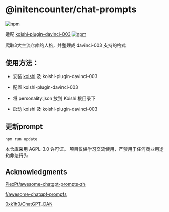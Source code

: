 # @initencounter/chat-prompts 

[![npm](https://img.shields.io/npm/v/@initencounter/chat-prompts?style=flat-square)](https://www.npmjs.com/package/@initencounter/chat-prompts)



适配 [koishi-plugin-davinci-003](https://github.com/initialencounter/mykoishi/tree/master/davinci-003) [![npm](https://img.shields.io/npm/v/koishi-plugin-davinci-003?style=flat-square)](https://www.npmjs.com/package/koishi-plugin-davinci-003)
<br>

爬取3大主流仓库的人格，并整理成 davinci-003 支持的格式

## 使用方法：

- 安装 [koishi](https://github.com/koishijs/koishi) 及 koishi-plugin-davinci-003

- 配置 koishi-plugin-davinci-003

- 将 personality.json 放到 Koishi 根目录下

- 启动 koishi 及 koishi-plugin-davinci-003

## 更新prompt
 
```shell
npm run update
```

本仓库采用 AGPL-3.0 许可证。
项目仅供学习交流使用，严禁用于任何商业用途和非法行为

## Acknowledgments

[PlexPt/awesome-chatgpt-prompts-zh](https://github.com/PlexPt/awesome-chatgpt-prompts-zh)

[f/awesome-chatgpt-prompts](https://github.com/f/awesome-chatgpt-prompts)

[0xk1h0/ChatGPT_DAN](https://github.com/0xk1h0/ChatGPT_DAN/blob/)